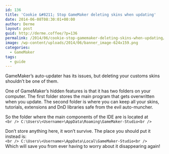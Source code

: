 ```yaml
---
id: 136
title: 'Cookie &#8211; Stop GameMaker deleting skins when updating'
date: 2014-06-08T08:30:01+00:00
author: Derme
layout: post
guid: http://derme.coffee/?p=136
permalink: /2014/06/cookie-stop-gamemaker-deleting-skins-when-updating/
image: /wp-content/uploads/2014/06/banner_image-624x159.png
categories:
  - GameMaker
tags:
  - guide
---
```

GameMaker&#8217;s auto-updater has its issues, but deleting your customs skins shouldn&#8217;t be one of them.

One of GameMaker&#8217;s hidden features is that it has two folders on your computer. The first folder stores the main program that gets overwritten when you update. The second folder is where you can keep all your skins, tutorials, extensions and DnD libraries safe from the evil auto-muncher.

So the folder where the main components of the IDE are is located at  
`<br />
C:\Users\<Username>\AppData\Roaming\GameMaker-Studio<br />
` 

Don&#8217;t store anything here, it won&#8217;t survive. The place you should put it instead is:  
`<br />
C:\Users\<Username>\AppData\Local\GameMaker-Studio<br />
`  
Which will save you from ever having to worry about it disappearing again!
